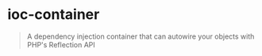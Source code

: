 # ioc-container
> A dependency injection container that can autowire your objects with PHP's Reflection API
